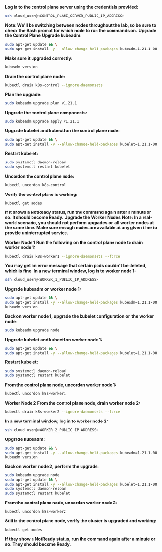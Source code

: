 **Log in to the control plane server using the credentials provided:**
```bash
ssh cloud_user@<CONTROL_PLANE_SERVER_PUBLIC_IP_ADDRESS>
```

**Note: We'll be switching between nodes throughout the lab, so be sure to check the Bash prompt for which node to run the commands on.**
**Upgrade the Control Plane**
**Upgrade kubeadm:**
```bash
sudo apt-get update && \
sudo apt-get install -y --allow-change-held-packages kubeadm=1.21.1-00
```

**Make sure it upgraded correctly:**
```bash
kubeadm version
```

**Drain the control plane node:**
```bash
kubectl drain k8s-control --ignore-daemonsets
```

**Plan the upgrade:**
```bash
sudo kubeadm upgrade plan v1.21.1
```

**Upgrade the control plane components:**
```bash
sudo kubeadm upgrade apply v1.21.1
```

**Upgrade kubelet and kubectl on the control plane node:**
```bash
sudo apt-get update && \
sudo apt-get install -y --allow-change-held-packages kubelet=1.21.1-00 kubectl=1.21.1-00
```

**Restart kubelet:**
```bash
sudo systemctl daemon-reload
sudo systemctl restart kubelet
```

**Uncordon the control plane node:**
```bash
kubectl uncordon k8s-control
```

**Verify the control plane is working:**
```bash
kubectl get nodes
```

**If it shows a NotReady status, run the command again after a minute or so. It should become Ready.**
**Upgrade the Worker Nodes**
**Note: In a real-world scenario, you should not perform upgrades on all worker nodes at the same time. Make sure enough nodes are available at any given time to provide uninterrupted service.**

**Worker Node 1**
**Run the following on the control plane node to drain worker node 1:**
```bash
kubectl drain k8s-worker1 --ignore-daemonsets --force
```

**You may get an error message that certain pods couldn't be deleted, which is fine.**
**In a new terminal window, log in to worker node 1:**
```bash
ssh cloud_user@<WORKER_1_PUBLIC_IP_ADDRESS>
```

**Upgrade kubeadm on worker node 1:**
```bash
sudo apt-get update && \
sudo apt-get install -y --allow-change-held-packages kubeadm=1.21.1-00
kubeadm version
```

**Back on worker node 1, upgrade the kubelet configuration on the worker node:**
```bash
sudo kubeadm upgrade node
```

**Upgrade kubelet and kubectl on worker node 1:**
```bash
sudo apt-get update && \
sudo apt-get install -y --allow-change-held-packages kubelet=1.21.1-00 kubectl=1.21.1-00
```

**Restart kubelet:**
```bash
sudo systemctl daemon-reload
sudo systemctl restart kubelet
```

**From the control plane node, uncordon worker node 1:**
```bash
kubectl uncordon k8s-worker1
```

**Worker Node 2**
**From the control plane node, drain worker node 2:**
```bash
kubectl drain k8s-worker2 --ignore-daemonsets --force
```

**In a new terminal window, log in to worker node 2:**
```bash
ssh cloud_user@<WORKER_2_PUBLIC_IP_ADDRESS>
```

**Upgrade kubeadm:**
```bash
sudo apt-get update && \
sudo apt-get install -y --allow-change-held-packages kubeadm=1.21.1-00
kubeadm version
```

**Back on worker node 2, perform the upgrade:**
```bash
sudo kubeadm upgrade node
sudo apt-get update && \
sudo apt-get install -y --allow-change-held-packages kubelet=1.21.1-00 kubectl=1.21.1-00
sudo systemctl daemon-reload
sudo systemctl restart kubelet
```

**From the control plane node, uncordon worker node 2:**
```bash
kubectl uncordon k8s-worker2
```

**Still in the control plane node, verify the cluster is upgraded and working:**
```bash
kubectl get nodes
```

**If they show a NotReady status, run the command again after a minute or so. They should become Ready.**